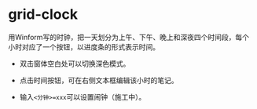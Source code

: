 # grid-clock

用Winform写的时钟，把一天划分为上午、下午、晚上和深夜四个时间段，每个小时对应了一个按钮，以进度条的形式表示时间。

- 双击窗体空白处可以切换深色模式。

- 点击时间按钮，可在右侧文本框编辑该小时的笔记。

- 输入`<分钟>=xxx`可以设置闹钟（施工中）。
